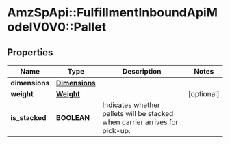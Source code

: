 # AmzSpApi::FulfillmentInboundApiModelV0V0::Pallet

## Properties
Name | Type | Description | Notes
------------ | ------------- | ------------- | -------------
**dimensions** | [**Dimensions**](Dimensions.md) |  | 
**weight** | [**Weight**](Weight.md) |  | [optional] 
**is_stacked** | **BOOLEAN** | Indicates whether pallets will be stacked when carrier arrives for pick-up. | 

